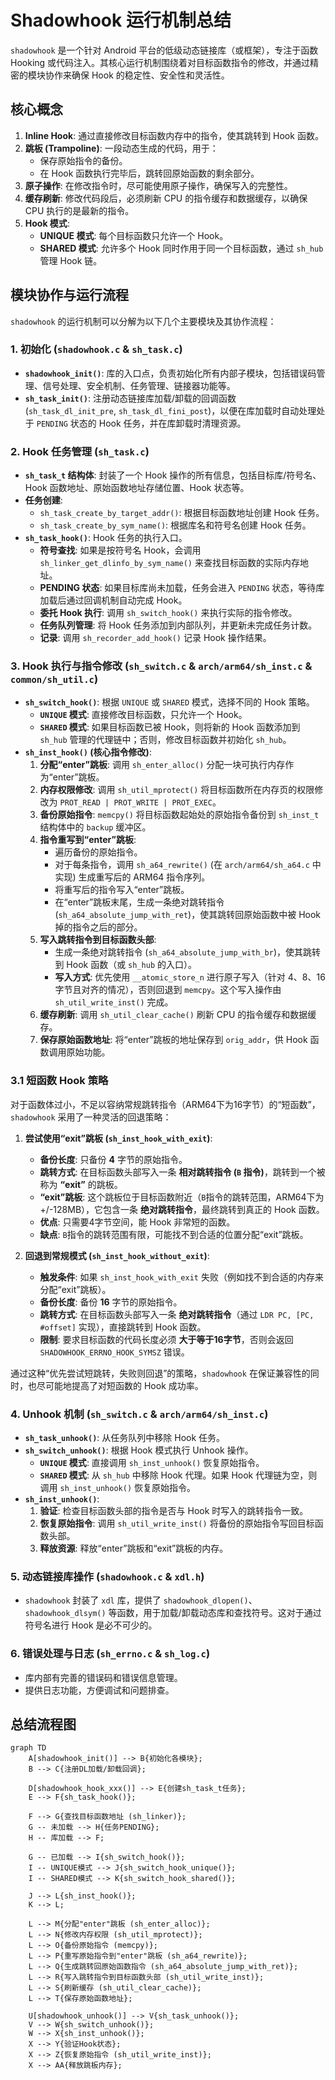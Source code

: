 # Shadowhook 运行机制总结

`shadowhook` 是一个针对 Android 平台的低级动态链接库（或框架），专注于函数 Hooking 或代码注入。其核心运行机制围绕着对目标函数指令的修改，并通过精密的模块协作来确保 Hook 的稳定性、安全性和灵活性。

## 核心概念

1.  **Inline Hook**: 通过直接修改目标函数内存中的指令，使其跳转到 Hook 函数。
2.  **跳板 (Trampoline)**: 一段动态生成的代码，用于：
    *   保存原始指令的备份。
    *   在 Hook 函数执行完毕后，跳转回原始函数的剩余部分。
3.  **原子操作**: 在修改指令时，尽可能使用原子操作，确保写入的完整性。
4.  **缓存刷新**: 修改代码段后，必须刷新 CPU 的指令缓存和数据缓存，以确保 CPU 执行的是最新的指令。
5.  **Hook 模式**:
    *   **UNIQUE 模式**: 每个目标函数只允许一个 Hook。
    *   **SHARED 模式**: 允许多个 Hook 同时作用于同一个目标函数，通过 `sh_hub` 管理 Hook 链。

## 模块协作与运行流程

`shadowhook` 的运行机制可以分解为以下几个主要模块及其协作流程：

### 1. 初始化 (`shadowhook.c` & `sh_task.c`)

*   **`shadowhook_init()`**: 库的入口点，负责初始化所有内部子模块，包括错误码管理、信号处理、安全机制、任务管理、链接器功能等。
*   **`sh_task_init()`**: 注册动态链接库加载/卸载的回调函数 (`sh_task_dl_init_pre`, `sh_task_dl_fini_post`)，以便在库加载时自动处理处于 `PENDING` 状态的 Hook 任务，并在库卸载时清理资源。

### 2. Hook 任务管理 (`sh_task.c`)

*   **`sh_task_t` 结构体**: 封装了一个 Hook 操作的所有信息，包括目标库/符号名、Hook 函数地址、原始函数地址存储位置、Hook 状态等。
*   **任务创建**:
    *   `sh_task_create_by_target_addr()`: 根据目标函数地址创建 Hook 任务。
    *   `sh_task_create_by_sym_name()`: 根据库名和符号名创建 Hook 任务。
*   **`sh_task_hook()`**: Hook 任务的执行入口。
    *   **符号查找**: 如果是按符号名 Hook，会调用 `sh_linker_get_dlinfo_by_sym_name()` 来查找目标函数的实际内存地址。
    *   **PENDING 状态**: 如果目标库尚未加载，任务会进入 `PENDING` 状态，等待库加载后通过回调机制自动完成 Hook。
    *   **委托 Hook 执行**: 调用 `sh_switch_hook()` 来执行实际的指令修改。
    *   **任务队列管理**: 将 Hook 任务添加到内部队列，并更新未完成任务计数。
    *   **记录**: 调用 `sh_recorder_add_hook()` 记录 Hook 操作结果。

### 3. Hook 执行与指令修改 (`sh_switch.c` & `arch/arm64/sh_inst.c` & `common/sh_util.c`)

*   **`sh_switch_hook()`**: 根据 `UNIQUE` 或 `SHARED` 模式，选择不同的 Hook 策略。
    *   **`UNIQUE` 模式**: 直接修改目标函数，只允许一个 Hook。
    *   **`SHARED` 模式**: 如果目标函数已被 Hook，则将新的 Hook 函数添加到 `sh_hub` 管理的代理链中；否则，修改目标函数并初始化 `sh_hub`。
*   **`sh_inst_hook()` (核心指令修改)**:
    1.  **分配“enter”跳板**: 调用 `sh_enter_alloc()` 分配一块可执行内存作为“enter”跳板。
    2.  **内存权限修改**: 调用 `sh_util_mprotect()` 将目标函数所在内存页的权限修改为 `PROT_READ | PROT_WRITE | PROT_EXEC`。
    3.  **备份原始指令**: `memcpy()` 将目标函数起始处的原始指令备份到 `sh_inst_t` 结构体中的 `backup` 缓冲区。
    4.  **指令重写到“enter”跳板**:
        *   遍历备份的原始指令。
        *   对于每条指令，调用 `sh_a64_rewrite()` (在 `arch/arm64/sh_a64.c` 中实现) 生成重写后的 ARM64 指令序列。
        *   将重写后的指令写入“enter”跳板。
        *   在“enter”跳板末尾，生成一条绝对跳转指令 (`sh_a64_absolute_jump_with_ret`)，使其跳转回原始函数中被 Hook 掉的指令之后的部分。
    5.  **写入跳转指令到目标函数头部**:
        *   生成一条绝对跳转指令 (`sh_a64_absolute_jump_with_br`)，使其跳转到 Hook 函数（或 `sh_hub` 的入口）。
        *   **写入方式**: 优先使用 `__atomic_store_n` 进行原子写入（针对 4、8、16 字节且对齐的情况），否则回退到 `memcpy`。这个写入操作由 `sh_util_write_inst()` 完成。
    6.  **缓存刷新**: 调用 `sh_util_clear_cache()` 刷新 CPU 的指令缓存和数据缓存。
    7.  **保存原始函数地址**: 将“enter”跳板的地址保存到 `orig_addr`，供 Hook 函数调用原始功能。

### 3.1 短函数 Hook 策略

对于函数体过小，不足以容纳常规跳转指令（ARM64下为16字节）的“短函数”，`shadowhook` 采用了一种灵活的回退策略：

1.  **尝试使用“exit”跳板 (`sh_inst_hook_with_exit`)**:
    *   **备份长度**: 只备份 **4** 字节的原始指令。
    *   **跳转方式**: 在目标函数头部写入一条 **相对跳转指令 (`B` 指令)**，跳转到一个被称为 **“exit”** 的跳板。
    *   **“exit”跳板**: 这个跳板位于目标函数附近（`B`指令的跳转范围，ARM64下为 +/-128MB），它包含一条 **绝对跳转指令**，最终跳转到真正的 Hook 函数。
    *   **优点**: 只需要4字节空间，能 Hook 非常短的函数。
    *   **缺点**: `B`指令的跳转范围有限，可能找不到合适的位置分配“exit”跳板。

2.  **回退到常规模式 (`sh_inst_hook_without_exit`)**:
    *   **触发条件**: 如果 `sh_inst_hook_with_exit` 失败（例如找不到合适的内存来分配“exit”跳板）。
    *   **备份长度**: 备份 **16** 字节的原始指令。
    *   **跳转方式**: 在目标函数头部写入一条 **绝对跳转指令**（通过 `LDR PC, [PC, #offset]` 实现），直接跳转到 Hook 函数。
    *   **限制**: 要求目标函数的代码长度必须 **大于等于16字节**，否则会返回 `SHADOWHOOK_ERRNO_HOOK_SYMSZ` 错误。

通过这种“优先尝试短跳转，失败则回退”的策略，`shadowhook` 在保证兼容性的同时，也尽可能地提高了对短函数的 Hook 成功率。

### 4. Unhook 机制 (`sh_switch.c` & `arch/arm64/sh_inst.c`)

*   **`sh_task_unhook()`**: 从任务队列中移除 Hook 任务。
*   **`sh_switch_unhook()`**: 根据 Hook 模式执行 Unhook 操作。
    *   **`UNIQUE` 模式**: 直接调用 `sh_inst_unhook()` 恢复原始指令。
    *   **`SHARED` 模式**: 从 `sh_hub` 中移除 Hook 代理。如果 Hook 代理链为空，则调用 `sh_inst_unhook()` 恢复原始指令。
*   **`sh_inst_unhook()`**:
    1.  **验证**: 检查目标函数头部的指令是否与 Hook 时写入的跳转指令一致。
    2.  **恢复原始指令**: 调用 `sh_util_write_inst()` 将备份的原始指令写回目标函数头部。
    3.  **释放资源**: 释放“enter”跳板和“exit”跳板的内存。

### 5. 动态链接库操作 (`shadowhook.c` & `xdl.h`)

*   `shadowhook` 封装了 `xdl` 库，提供了 `shadowhook_dlopen()`、`shadowhook_dlsym()` 等函数，用于加载/卸载动态库和查找符号。这对于通过符号名进行 Hook 是必不可少的。

### 6. 错误处理与日志 (`sh_errno.c` & `sh_log.c`)

*   库内部有完善的错误码和错误信息管理。
*   提供日志功能，方便调试和问题排查。

## 总结流程图

```mermaid
graph TD
    A[shadowhook_init()] --> B{初始化各模块};
    B --> C{注册DL加载/卸载回调};

    D[shadowhook_hook_xxx()] --> E{创建sh_task_t任务};
    E --> F{sh_task_hook()};

    F --> G{查找目标函数地址 (sh_linker)};
    G -- 未加载 --> H{任务PENDING};
    H -- 库加载 --> F;

    G -- 已加载 --> I{sh_switch_hook()};
    I -- UNIQUE模式 --> J{sh_switch_hook_unique()};
    I -- SHARED模式 --> K{sh_switch_hook_shared()};

    J --> L{sh_inst_hook()};
    K --> L;

    L --> M{分配"enter"跳板 (sh_enter_alloc)};
    L --> N{修改内存权限 (sh_util_mprotect)};
    L --> O{备份原始指令 (memcpy)};
    L --> P{重写原始指令到"enter"跳板 (sh_a64_rewrite)};
    L --> Q{生成跳转回原始函数指令 (sh_a64_absolute_jump_with_ret)};
    L --> R{写入跳转指令到目标函数头部 (sh_util_write_inst)};
    L --> S{刷新缓存 (sh_util_clear_cache)};
    L --> T{保存原始函数地址};

    U[shadowhook_unhook()] --> V{sh_task_unhook()};
    V --> W{sh_switch_unhook()};
    W --> X{sh_inst_unhook()};
    X --> Y{验证Hook状态};
    X --> Z{恢复原始指令 (sh_util_write_inst)};
    X --> AA{释放跳板内存};
```
